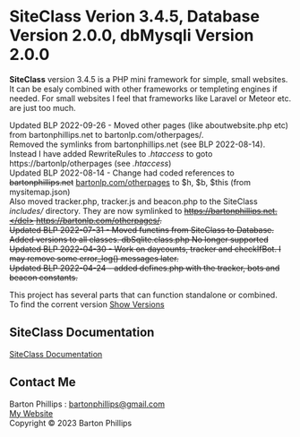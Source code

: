 # SiteClass Verion 3.4.5, Database Version 2.0.0, dbMysqli Version 2.0.0

**SiteClass** version 3.4.5 is a PHP mini framework for simple, small websites. It can be esaly combined with other frameworks or templeting engines if needed. 
For small websites I feel that frameworks like Laravel or Meteor etc. are just too much.

Updated BLP 2022-09-26 - Moved other pages (like aboutwebsite.php etc) from bartonphillips.net to bartonlp.com/otherpages/.  
Removed the symlinks from bartonphillips.net (see BLP 2022-08-14). Instead I have added RewriteRules to *.htaccess* to goto https://bartonlp/otherpages 
(see *.htaccess*)  
Updated BLP 2022-08-14 - Change had coded references to <del>bartonphillips.net</del> <ins>bartonlp.com/otherpages</ins> to $h, $b, $this (from mysitemap.json)  
Also moved tracker.php, tracker.js and beacon.php to the SiteClass *includes/* directory. They are now symlinked to <del>https://bartonphillips.net.</del> 
<ins>https://bartonlp.com/otherpages/</ins>.    
Updated BLP 2022-07-31 - Moved functins from SiteClass to Database. Added versions to all classes. dbSqlite.class.php No longer supported
Updated BLP 2022-04-30 - Work on daycounts, tracker and checkIfBot. I may remove some error_log() messages later.  
Updated BLP 2022-04-24 - added defines.php with the tracker, bots and beacon constants.

This project has several parts that can function standalone or combined.  
To find the corrent version <a href="https://bartonphillips.com/articles/showVersions.php">Show Versions</a>

## SiteClass Documentation 

[SiteClass Documentation](https://bartonlp.github.io/site-class)

## Contact Me

Barton Phillips : [bartonphillips@gmail.com](mailto://bartonphillips@gmail.com)  
[My Website](http://www.bartonphillips.com)  
Copyright &copy; 2023 Barton Phillips
